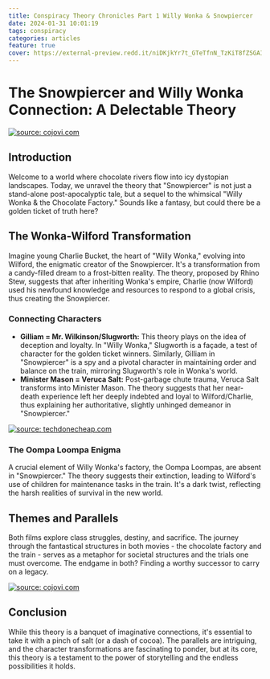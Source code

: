 ```yaml
---
title: Conspiracy Theory Chronicles Part 1 Willy Wonka & Snowpiercer
date: 2024-01-31 10:01:19
tags: conspiracy
categories: articles
feature: true
cover: https://external-preview.redd.it/niDKjkYr7t_GTeTfnN_TzKiT8fZSGAI6crJowsSXays.jpg?auto=webp&s=0b4ce2a2c575122d6ed86fab56344649bb1f9432
---
```



# The Snowpiercer and Willy Wonka Connection: A Delectable Theory

<a href="https://cojovi.com/"><img src="https://i.imgur.com/UcaBJcm.png" title="source: cojovi.com" /></a>

## **Introduction**

Welcome to a world where chocolate rivers flow into icy dystopian landscapes. Today, we unravel the theory that "Snowpiercer" is not just a stand-alone post-apocalyptic tale, but a sequel to the whimsical "Willy Wonka & the Chocolate Factory." Sounds like a fantasy, but could there be a golden ticket of truth here?

## **The Wonka-Wilford Transformation**

Imagine young Charlie Bucket, the heart of "Willy Wonka," evolving into Wilford, the enigmatic creator of the Snowpiercer. It's a transformation from a candy-filled dream to a frost-bitten reality. The theory, proposed by Rhino Stew, suggests that after inheriting Wonka's empire, Charlie (now Wilford) used his newfound knowledge and resources to respond to a global crisis, thus creating the Snowpiercer.

### **Connecting Characters**

- **Gilliam = Mr. Wilkinson/Slugworth:** This theory plays on the idea of deception and loyalty. In "Willy Wonka," Slugworth is a façade, a test of character for the golden ticket winners. Similarly, Gilliam in "Snowpiercer" is a spy and a pivotal character in maintaining order and balance on the train, mirroring Slugworth's role in Wonka's world.
- **Minister Mason = Veruca Salt:** Post-garbage chute trauma, Veruca Salt transforms into Minister Mason. The theory suggests that her near-death experience left her deeply indebted and loyal to Wilford/Charlie, thus explaining her authoritative, slightly unhinged demeanor in "Snowpiercer."

<a href="https://techdonecheap.com/"><img src="https://i.imgur.com/YduAeSZ.png" title="source: techdonecheap.com" /></a>

### **The Oompa Loompa Enigma**

A crucial element of Willy Wonka's factory, the Oompa Loompas, are absent in "Snowpiercer." The theory suggests their extinction, leading to Wilford's use of children for maintenance tasks in the train. It's a dark twist, reflecting the harsh realities of survival in the new world.

## **Themes and Parallels**

Both films explore class struggles, destiny, and sacrifice. The journey through the fantastical structures in both movies - the chocolate factory and the train - serves as a metaphor for societal structures and the trials one must overcome. The endgame in both? Finding a worthy successor to carry on a legacy.

<a href="https://cojovi.com/"><img src="https://i.imgur.com/eDb7srT.png" title="source: cojovi.com" /></a>

## **Conclusion**

While this theory is a banquet of imaginative connections, it's essential to take it with a pinch of salt (or a dash of cocoa). The parallels are intriguing, and the character transformations are fascinating to ponder, but at its core, this theory is a testament to the power of storytelling and the endless possibilities it holds.


